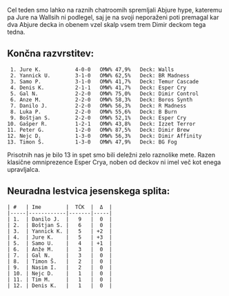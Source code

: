 Cel teden smo lahko na raznih chatroomih spremljali Abjure hype, kateremu pa Jure na Wallsih ni podlegel, saj je na svoji neporaženi poti premagal kar dva Abjure decka in obenem vzel skalp vsem trem Dimir deckom tega tedna.
## Končna razvrstitev:

     1. Jure K.           4-0-0   OMW% 47,9%   Deck: Walls
     2. Yannick U.        3-1-0   OMW% 62,5%   Deck: BR Madness
     3. Samo P.           3-1-0   OMW% 41,7%   Deck: Temur Cascade
     4. Denis K.          2-1-1   OMW% 41,7%   Deck: Esper Cry
     5. Gal N.            2-2-0   OMW% 75,0%   Deck: Dimir Control
     6. Anze M.           2-2-0   OMW% 58,3%   Deck: Boros Synth
     7. Danilo J.         2-2-0   OMW% 56,3%   Deck: R Madness
     8. Luka P.           2-2-0   OMW% 55,6%   Deck: B Burn
     9. Boštjan S.        2-2-0   OMW% 52,1%   Deck: Esper Cry
    10. Gašper R.         1-2-1   OMW% 43,8%   Deck: Izzet Terror
    11. Peter G.          1-2-0   OMW% 87,5%   Deck: Dimir Brew
    12. Nejc D.           1-3-0   OMW% 56,3%   Deck: Dimir Affinity
    13. Timon Š.          1-3-0   OMW% 47,9%   Deck: BG Fog

Prisotnih nas je bilo 13 in spet smo bili deležni zelo raznolike mete. Razen klasične omniprezence Esper Crya, noben od deckov ni imel več kot enega upravljalca.
## Neuradna lestvica jesenskega splita:

    | #   | Ime        |  TČK  |  Δ  |
    |-----|------------|-------|-----|
    | 1.  | Danilo J.  |   9   |  0  |
    | 2.  | Boštjan S. |   6   |  0  |
    | 3.  | Yannick K. |   5   | +2  |
    | 4.  | Jure K.    |   5   | +3  |
    | 5.  | Samo U.    |   4   | +1  |
    | 6.  | Anže M.    |   3   |  0  |
    | 7.  | Gal N.     |   3   |  0  |
    | 8.  | Timon Š.   |   2   |  0  |
    | 9.  | Nasim I.   |   2   |  0  |
    | 10. | Nejc D.    |   1   |  0  |
    | 11. | Tim M.     |   1   |  0  |
    | 12. | Denis K.   |   1   |  0  |
